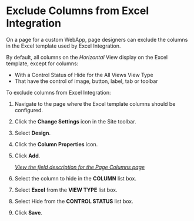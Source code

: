 # Exclude Columns from Excel Integration

On a page for a custom WebApp, page designers can exclude the columns in
the Excel template used by Excel Integration.

By default, all columns on the *Horizontal* View display on the Excel
template, except for columns:

  - With a Control Status of Hide for the All Views View Type
  - That have the control of image, button, label, tab or toolbar

To exclude columns from Excel Integration:

1.  Navigate to the page where the Excel template columns should be
    configured.

2.  Click the **Change Settings** icon in the Site toolbar.

3.  Select **Design**.

4.  Click the **Column Properties** icon.

5.  Click **Add**.
    
    *[View the field description for the Page Columns
    page](../Page_Desc/Page_Columns_H.htm)*

6.  Select the column to hide in the **COLUMN** list box.

7.  Select **Excel** from the **VIEW TYPE** list box.

8.  Select Hide from the **CONTROL STATUS** list box.

9.  Click **Save**.
